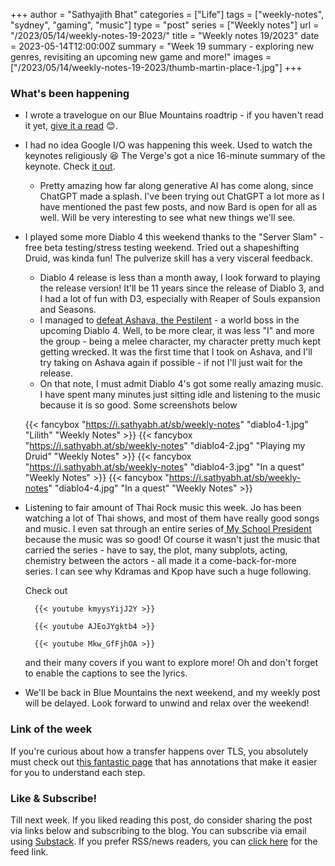 +++
author = "Sathyajith Bhat"
categories = ["Life"]
tags = ["weekly-notes", "sydney", "gaming", "music"]
type = "post"
series = ["Weekly notes"]
url = "/2023/05/14/weekly-notes-19-2023/"
title = "Weekly notes 19/2023"
date = 2023-05-14T12:00:00Z
summary = "Week 19 summary - exploring new genres, revisiting an upcoming new game and more!"
images = ["/2023/05/14/weekly-notes-19-2023/thumb-martin-place-1.jpg"]
+++

### What's been happening

* I wrote a travelogue on our Blue Mountains roadtrip - if you haven't read it yet, [give it a read](/2023/05/07/blue-mountains-day-trip-travelogue/) 😊.
* I had no idea Google I/O was happening this week. Used to watch the keynotes religiously 😆 The Verge's got a nice 16-minute summary of the keynote. Check [it out](https://www.youtube.com/watch?v=XL1w7f5o80A).
    * Pretty amazing how far along generative AI has come along, since ChatGPT made a splash. I've been trying out ChatGPT a lot more as I have mentioned the past few posts, and now Bard is open for all as well. Will be very interesting to see what new things we'll see.
* I played some more Diablo 4 this weekend thanks to the "Server Slam" - free beta testing/stress testing weekend. Tried out a shapeshifting Druid, was kinda fun! The pulverize skill has a very visceral feedback.
    * Diablo 4 release is less than a month away, I look forward to playing the release version! It'll be 11 years since the release of Diablo 3, and I had a lot of fun with D3, especially with Reaper of Souls expansion and Seasons. 
    * I managed to [defeat Ashava, the Pestilent](https://www.twitch.tv/videos/1819581789) - a world boss in the upcoming Diablo 4. Well, to be more clear, it was less "I" and more the group - being a melee character, my character pretty much kept getting wrecked. It was the first time that I took on Ashava, and I'll try taking on Ashava again if possible - if not I'll just wait for the release. 
    * On that note, I must admit Diablo 4's got some really amazing music. I have spent many minutes just sitting idle and listening to the music because it is so good. Some screenshots below

    {{< fancybox "https://i.sathyabh.at/sb/weekly-notes" "diablo4-1.jpg" "Lilith" "Weekly Notes" >}}
    {{< fancybox "https://i.sathyabh.at/sb/weekly-notes" "diablo4-2.jpg" "Playing my Druid" "Weekly Notes" >}}
    {{< fancybox "https://i.sathyabh.at/sb/weekly-notes" "diablo4-3.jpg" "In a quest" "Weekly Notes" >}}
    {{< fancybox "https://i.sathyabh.at/sb/weekly-notes" "diablo4-4.jpg" "In a quest" "Weekly Notes" >}}

* Listening to fair amount of Thai Rock music this week. Jo has been watching a lot of Thai shows, and most of them have really good songs and music. I even sat through an entire series of[ My School President](https://mydramalist.com/715931-my-school-president) because the music was so good! Of course it wasn't just the music that carried the series - have to say, the plot, many subplots, acting, chemistry between the actors - all made it a come-back-for-more series. I can see why Kdramas and Kpop have such a huge following.

    Check out

        {{< youtube kmyysYijJ2Y >}}

        {{< youtube AJEoJYgktb4 >}}

        {{< youtube Mkw_GfFjhOA >}}

    and their many covers if you want to explore more! Oh and don't forget to enable the captions to see the lyrics.

* We'll be back in Blue Mountains the next weekend, and my weekly post will be delayed. Look forward to unwind and relax over the weekend!

### Link of the week

If you're curious about how a transfer happens over TLS, you absolutely must check out t[his fantastic page](https://subtls.pages.dev) that has annotations that make it easier for you to understand each step.

### Like & Subscribe!

Till next week. If you liked reading this post, do consider sharing the post via links below and subscribing to the blog. You can subscribe via email using [Substack](https://sathyabhat.substack.com/). If you prefer RSS/news readers, you can [click here](https://sathyabh.at/index.xml) for the feed link.